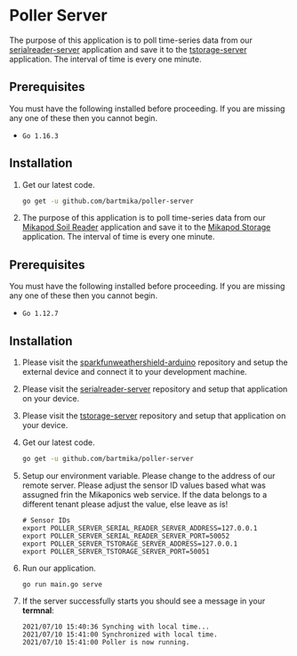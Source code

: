 # Poller Server

The purpose of this application is to poll time-series data from our [serialreader-server](https://github.com/bartmika/soilreader-servier) application and save it to the [tstorage-server](https://github.com/bartmika/tstorage-server) application. The interval of time is every one minute.

## Prerequisites

You must have the following installed before proceeding. If you are missing any one of these then you cannot begin.

* ``Go 1.16.3``

## Installation

1. Get our latest code.

    ```bash
    go get -u github.com/bartmika/poller-server
    ```

2. The purpose of this application is to poll time-series data from our [Mikapod Soil Reader](https://github.com/mikaponics/mikapod-soil-reader) application and save it to the [Mikapod Storage](https://github.com/mikaponics/mikapod-storage) application. The interval of time is every one minute.

## Prerequisites

You must have the following installed before proceeding. If you are missing any one of these then you cannot begin.

* ``Go 1.12.7``

## Installation
1. Please visit the [sparkfunweathershield-arduino](https://github.com/bartmika/sparkfunweathershield-arduino) repository and setup the external device and connect it to your development machine.

2. Please visit the [serialreader-server](https://github.com/bartmika/serialreader-server) repository and setup that application on your device.

3. Please visit the [tstorage-server](https://github.com/mikaponics/mikapod-storage) repository and setup that application on your device.

4. Get our latest code.

    ```bash
    go get -u github.com/bartmika/poller-server
    ```

5. Setup our environment variable. Please change to the address of our remote server. Please adjust the sensor ID values based what was assugned frin the Mikaponics web service. If the data belongs to a different tenant please adjust the value, else leave as is!

    ```
    # Sensor IDs
    export POLLER_SERVER_SERIAL_READER_SERVER_ADDRESS=127.0.0.1
    export POLLER_SERVER_SERIAL_READER_SERVER_PORT=50052
    export POLLER_SERVER_TSTORAGE_SERVER_ADDRESS=127.0.0.1
    export POLLER_SERVER_TSTORAGE_SERVER_PORT=50051
    ```

6. Run our application.

    ```
    go run main.go serve
    ```

7. If the server successfully starts you should see a message in your **termnal**:

    ```
    2021/07/10 15:40:36 Synching with local time...
    2021/07/10 15:41:00 Synchronized with local time.
    2021/07/10 15:41:00 Poller is now running.
    ```
